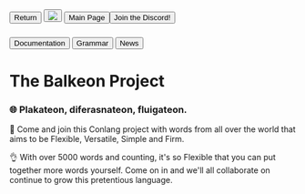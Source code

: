 <button class="button-82-pushable" role="button" onclick="history.back()">
 <span class="button-82-shadow"></span>
 <span class="button-82-edge"></span>
 <span class="button-82-front text">
 Return
 </span> </button> <button class="button-17" role="button" onclick="langRedirect('en')"><img src="https://img.icons8.com/?size=35&id=95094&format=png&color=000000"/></button> 


<button class="button-82-pushable" role="button" onclick="location.href='../index'">
 <span class="button-82-shadow"></span>
 <span class="button-82-edge"></span>
 <span class="button-82-front text">
 Main Page
 </span>

<button class="button-82-pushable" role="button" onclick="location.href='https://discord.gg/8NPsyq7rp7'">
 <span class="button-82-shadow"></span>
 <span class="button-82-edge"></span>
 <span class="button-82-front text">
 Join the Discord!
 </span> </button>

<!-- Link to the external JavaScript file -->

<!--<script src="redirect.js"></script>-->

### <button class="button-16" role="button" onclick="location.href='./docs/index'">Documentation</button> <button class="button-16" role=" button" onclick="location.href='./grammar/index'">Grammar</button> <button class="button-16" role="button" onclick="location.href='./news/index'">News</button>

# The Balkeon Project

### 🌐 Plakateon, diferasnateon, fluigateon.

🎉 Come and join this Conlang project with words from all over the world that aims to be Flexible, Versatile, Simple and Firm.

👌 With over 5000 words and counting, it's so Flexible that you can put together more words yourself. Come on in and we'll all collaborate on continue to grow this pretentious language.
